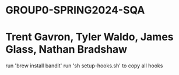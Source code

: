 # GROUP0-SPRING2024-SQA
# Trent Gavron, Tyler Waldo, James Glass, Nathan Bradshaw

run 'brew install bandit'
run 'sh setup-hooks.sh' to copy all hooks
